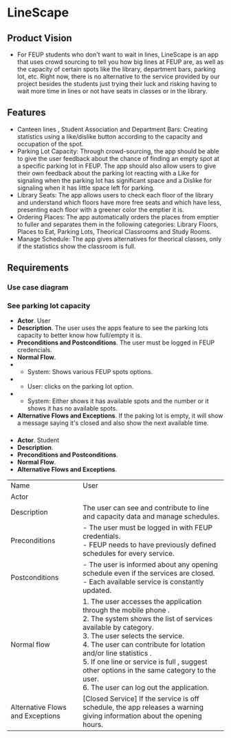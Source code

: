 # LineScape

## Product Vision

- For FEUP students who don't want to wait in lines, LineScape is an app that uses crowd sourcing to tell you how big lines at FEUP are, as well as the capacity of certain spots like the library, department bars, parking lot, etc. Right now, there is no alternative to the service provided by our project besides the students just trying their luck and risking having to wait more time in lines or not have seats in classes or in the library.

## Features
- Canteen lines , Student Association and Department Bars: Creating statistics using a like/dislike button according to the capacity and occupation of the spot.
- Parking Lot Capacity: Through crowd-sourcing, the app should be able to give the user feedback about the chance of finding an empty spot at a specific parking lot in FEUP. The app should also allow users to give their own feedback about the parking lot reacting with a Like for signaling when the parking lot has significant space and a Dislike for signaling when it has little space left for parking.
- Library Seats: The app allows users to check each floor of the library and understand which floors have more free seats and which have less, presenting each floor with a greener color the emptier it is.
- Ordering Places: The app automatically orders the places from emptier to fuller and separates them in the following categories: Library Floors, Places to Eat, Parking Lots, Theorical Classrooms and Study Rooms.
- Manage Schedule: The app gives alternatives for theorical classes, only if the statistics show the classroom is full.

## Requirements

### Use case diagram


### See parking lot capacity

* **Actor**. User 
* **Description**. The user uses the apps feature to see the parking lots capacity to better know how full/empty it is.
* **Preconditions and Postconditions**. The user must be logged in FEUP credencials.
* **Normal Flow**. 
* * System: Shows various FEUP spots options. 
* * User: clicks on the parking lot option. 
* * System: Either shows it has available spots and the number or it shows it has no available spots.
* **Alternative Flows and Exceptions**. If the paking lot is empty, it will show a message saying it's closed and also show the next available time.

### 
* **Actor**. Student 
* **Description**. 
* **Preconditions and Postconditions**. 
* **Normal Flow**.  
* **Alternative Flows and Exceptions**. 


|||
| --- | --- |
| Name | User |
| Actor |   | 
| Description | The user can see and contribute to line and capacity data and manage schedules.|
| Preconditions | - The user must be logged in with FEUP credentials. <br> - FEUP needs to have previously defined schedules for every service. |
| Postconditions | - The user is informed about any opening schedule even if the services are closed. <br> -  Each available service is constantly updated.  |
| Normal flow | 1. The user accesses the application through the mobile phone .<br> 2. The system shows the list of services available by category.<br> 3. The user selects the service.<br> 4. The user can contribute for lotation and/or line statistics .<br> 5. If one line or service is full , suggest other options in the same category to the user. <br> 6. The user can log out the application. |
| Alternative Flows and Exceptions | [Closed Service] If the service is off schedule, the app releases a warning giving information about the opening hours. |
